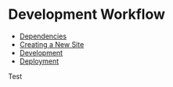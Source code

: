 # Development Workflow
 
* [Dependencies](dependencies.md)
* [Creating a New Site](creating_a_new_site.md)
* [Development](development.md)
* [Deployment](deployment.md)

Test